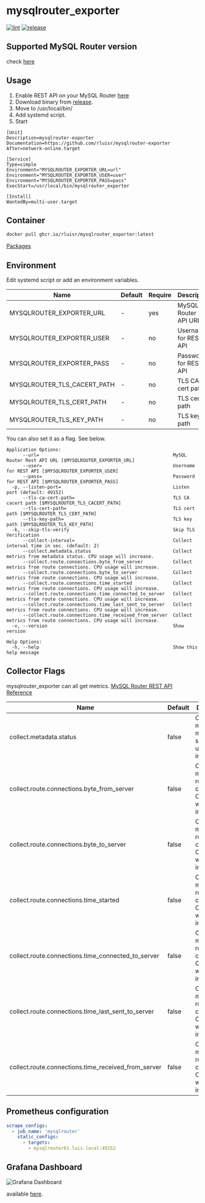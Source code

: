 mysqlrouter_exporter
=====================
[![lint](https://github.com/rluisr/mysqlrouter_exporter/actions/workflows/lint.yml/badge.svg)](https://github.com/rluisr/mysqlrouter_exporter/actions/workflows/lint.yml)
[![release](https://github.com/rluisr/mysqlrouter_exporter/actions/workflows/release.yml/badge.svg)](https://github.com/rluisr/mysqlrouter_exporter/actions/workflows/release.yml)

Supported MySQL Router version
-------------------------------
check [here](https://github.com/rluisr/mysqlrouter-go#supported-version)

Usage
-----
1. Enable REST API on your MySQL Router [here](https://github.com/rluisr/mysqlrouter-go#supported-version)
2. Download binary from [release](https://github.com/rluisr/mysqlrouter_exporter/releases).
3. Move to /usr/local/bin/
4. Add systemd script.
5. Start
```
[Unit]
Description=mysqlrouter-exporter
Documentation=https://github.com/rluisr/mysqlrouter-exporter
After=network-online.target

[Service]
Type=simple
Environment="MYSQLROUTER_EXPORTER_URL=url"
Environment="MYSQLROUTER_EXPORTER_USER=user"
Environment="MYSQLROUTER_EXPORTER_PASS=pass"
ExecStart=/usr/local/bin/mysqlrouter_exporter

[Install]
WantedBy=multi-user.target
```

Container
----------

```bash
docker pull ghcr.io/rluisr/mysqlrouter_exporter:latest
```

[Packages](https://github.com/rluisr/mysqlrouter_exporter/pkgs/container/mysqlrouter_exporter)

Environment
-----------

Edit systemd script or add an environment variables.

Name                        | Default | Require | Description
----------------------------|---------| --------| ----------
MYSQLROUTER_EXPORTER_URL    | -       | yes     | MySQL Router Rest API URL
MYSQLROUTER_EXPORTER_USER   | -       | no      | Username for REST API
MYSQLROUTER_EXPORTER_PASS   | -       | no      | Password for REST API
MYSQLROUTER_TLS_CACERT_PATH | -       | no      | TLS CA cert path
MYSQLROUTER_TLS_CERT_PATH   | -       | no      | TLS cert path
MYSQLROUTER_TLS_KEY_PATH    | -       | no      | TLS key path

You can also set it as a flag. See below.

```
Application Options:
      --url=                                                 MySQL Router Rest API URL [$MYSQLROUTER_EXPORTER_URL]
      --user=                                                Username for REST API [$MYSQLROUTER_EXPORTER_USER]
      --pass=                                                Password for REST API [$MYSQLROUTER_EXPORTER_PASS]
  -p, --listen-port=                                         Listen port (default: 49152)
      --tls-ca-cert-path=                                    TLS CA cacert path [$MYSQLROUTER_TLS_CACERT_PATH]
      --tls-cert-path=                                       TLS cert path [$MYSQLROUTER_TLS_CERT_PATH]
      --tls-key-path=                                        TLS key path [$MYSQLROUTER_TLS_KEY_PATH]
  -k, --skip-tls-verify                                      Skip TLS Verification
      --collect-interval=                                    Collect interval time in sec. (default: 2)
      --collect.metadata.status                              Collect metrics from metadata status. CPU usage will increase.
      --collect.route.connections.byte_from_server           Collect metrics from route connections. CPU usage will increase.
      --collect.route.connections.byte_to_server             Collect metrics from route connections. CPU usage will increase.
      --collect.route.connections.time_started               Collect metrics from route connections. CPU usage will increase.
      --collect.route.connections.time_connected_to_server   Collect metrics from route connections. CPU usage will increase.
      --collect.route.connections.time_last_sent_to_server   Collect metrics from route connections. CPU usage will increase.
      --collect.route.connections.time_received_from_server  Collect metrics from route connections. CPU usage will increase.
  -v, --version                                              Show version

Help Options:
  -h, --help                                                 Show this help message
```

Collector Flags
----------------

mysqlrouter_exporter can all get metrics. [MySQL Router REST API Reference](https://dev.mysql.com/doc/mysql-router/8.0/en/mysql-router-rest-api-reference.html)

Name                                                   | Default   | Description
-------------------------------------------------------|-----------|-------------
collect.metadata.status                                | false     | Collect metrics from metadata status. CPU usage will increase.
collect.route.connections.byte_from_server             | false     | Collect metrics from route connections. CPU usage will increase.
collect.route.connections.byte_to_server               | false     | Collect metrics from route connections. CPU usage will increase.
collect.route.connections.time_started                 | false     | Collect metrics from route connections. CPU usage will increase.
collect.route.connections.time_connected_to_server     | false     | Collect metrics from route connections. CPU usage will increase.
collect.route.connections.time_last_sent_to_server     | false     | Collect metrics from route connections. CPU usage will increase.
collect.route.connections.time_received_from_server    | false     | Collect metrics from route connections. CPU usage will increase.

Prometheus configuration
-------------------------
```yaml
scrape_configs:
  - job_name: 'mysqlrouter'
    static_configs:
      - targets:
        - mysqlrouter01.luis.local:49152
```

Grafana Dashboard
------------------------
![Grafana Dashboard](https://grafana.com/api/dashboards/10741/images/6783/image "Grafana Dashboard")

available [here](https://grafana.com/grafana/dashboards/10741).
